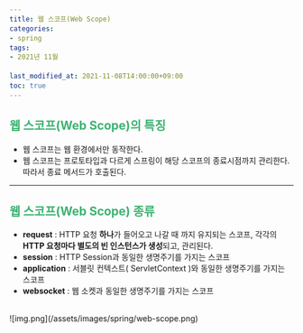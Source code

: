 ```yaml
---
title: 웹 스코프(Web Scope)
categories:
- spring
tags: 
- 2021년 11월

last_modified_at: 2021-11-08T14:00:00+09:00
toc: true
---
```


## <span style="color:MediumSeaGreen">웹 스코프(Web Scope)의 특징</span>
- 웹 스코프는 웹 환경에서만 동작한다.
- 웹 스코프는 프로토타입과 다르게 스프링이 해당 스코프의 종료시점까지 관리한다. 따라서 종료 메서드가 호출된다.

***

## <span style="color:MediumSeaGreen">웹 스코프(Web Scope) 종류</span>
- **request** : HTTP 요청 **하나**가 들어오고 나갈 때 까지 유지되는 스코프, 각각의 **HTTP 요청마다 별도의 빈 인스턴스가 생성**되고, 관리된다.
- **session** : HTTP Session과 동일한 생명주기를 가지는 스코프
- **application** : 서블릿 컨텍스트( ServletContext )와 동일한 생명주기를 가지는 스코프
- **websocket** : 웹 소켓과 동일한 생명주기를 가지는 스코프

<br>
![img.png](/assets/images/spring/web-scope.png)  


